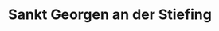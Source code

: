 ---
title: Sankt Georgen an der Stiefing
url: /sankt-georgen-an-der-stiefing/
latitude: 46.875
longitude: 15.579
---